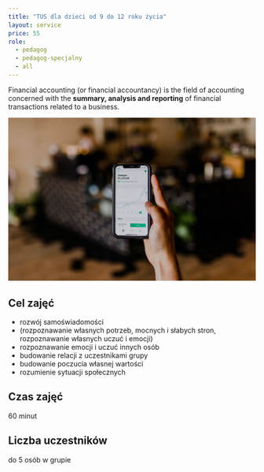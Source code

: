 ```yaml
---
title: "TUS dla dzieci od 9 do 12 roku życia"
layout: service
price: 55
role:
  - pedagog
  - pedagog-specjalny
  - all
---
```


Financial accounting (or financial accountancy) is the field of accounting concerned with the **summary, analysis and reporting** of financial transactions related to a business.

![Accounting Services](/images/austin-distel-nGc5RT2HmF0-unsplash.jpg)

## Cel zajęć

* rozwój samoświadomości
* (rozpoznawanie własnych potrzeb, mocnych i słabych stron, rozpoznawanie własnych uczuć i emocji)
* rozpoznawanie emocji i uczuć innych osób
* budowanie relacji z uczestnikami grupy
* budowanie poczucia własnej wartości
* rozumienie sytuacji społecznych

## Czas zajęć

60 minut

## Liczba uczestników

do 5 osób w grupie
